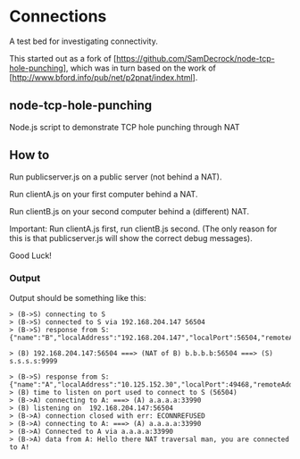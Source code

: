 # Connections

A test bed for investigating connectivity.

This started out as a fork of [https://github.com/SamDecrock/node-tcp-hole-punching], which was in turn based on the work of [http://www.bford.info/pub/net/p2pnat/index.html].

## node-tcp-hole-punching
Node.js script to demonstrate TCP hole punching through NAT


## How to

Run publicserver.js on a public server (not behind a NAT).

Run clientA.js on your first computer behind a NAT.

Run clientB.js on your second computer behind a (different) NAT.

Important: Run clientA.js first, run clientB.js second. (The only reason for this is that publicserver.js will show the correct debug messages).


Good Luck!

### Output 

Output should be something like this:

```
> (B->S) connecting to S
> (B->S) connected to S via 192.168.204.147 56504
> (B->S) response from S: {"name":"B","localAddress":"192.168.204.147","localPort":56504,"remoteAddress":"b.b.b.b","remotePort":56504}

> (B) 192.168.204.147:56504 ===> (NAT of B) b.b.b.b:56504 ===> (S) s.s.s.s:9999

> (B->S) response from S: {"name":"A","localAddress":"10.125.152.30","localPort":49468,"remoteAddress":"a.a.a.a","remotePort":33990}
> (B) time to listen on port used to connect to S (56504)
> (B->A) connecting to A: ===> (A) a.a.a.a:33990
> (B) listening on  192.168.204.147:56504
> (B->A) connection closed with err: ECONNREFUSED
> (B->A) connecting to A: ===> (A) a.a.a.a:33990
> (B->A) Connected to A via a.a.a.a:33990
> (B->A) data from A: Hello there NAT traversal man, you are connected to A!
